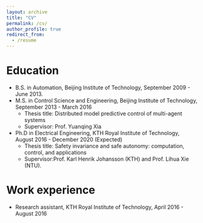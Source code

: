 ```yaml
---
layout: archive
title: "CV"
permalink: /cv/
author_profile: true
redirect_from:
  - /resume
---
```


Education
======
* B.S. in Automation, Beijing Institute of Technology, September 2009 - June 2013. 
* M.S. in Control Science and Engineering, Beijing Institute of Technology, September 2013 - March 2016
  * Thesis title: Distributed model predictive control of multi-agent systems
  * Supervisor: Prof. Yuanqing Xia
* Ph.D in Electrical Engineering, KTH Royal Institute of Technology, August 2016 - December 2020 (Expected)
  * Thesis title: Safety invariance and safe autonomy: computation, control, and applications
  * Supervisor:Prof. Karl Henrik Johansson (KTH) and Prof. Lihua Xie (NTU). 
  
Work experience
======
* Research assistant, KTH Royal Institute of Technology, April 2016 - August 2016
